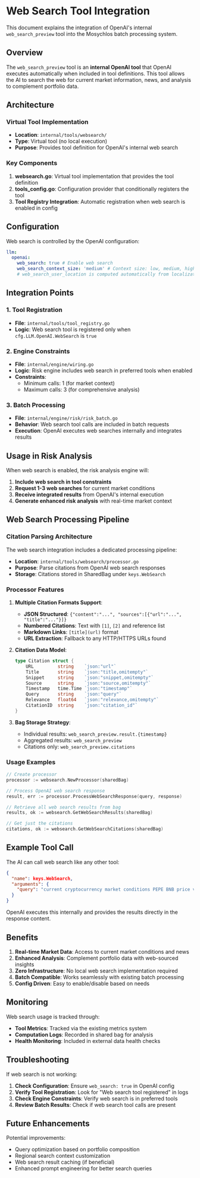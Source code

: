 # Web Search Tool Integration

This document explains the integration of OpenAI's internal `web_search_preview` tool into the Mosychlos batch processing system.

## Overview

The `web_search_preview` tool is an **internal OpenAI tool** that OpenAI executes automatically when included in tool definitions. This tool allows the AI to search the web for current market information, news, and analysis to complement portfolio data.

## Architecture

### Virtual Tool Implementation

- **Location**: `internal/tools/websearch/`
- **Type**: Virtual tool (no local execution)
- **Purpose**: Provides tool definition for OpenAI's internal web search

### Key Components

1. **websearch.go**: Virtual tool implementation that provides the tool definition
2. **tools_config.go**: Configuration provider that conditionally registers the tool
3. **Tool Registry Integration**: Automatic registration when web search is enabled in config

## Configuration

Web search is controlled by the OpenAI configuration:

```yaml
llm:
  openai:
    web_search: true # Enable web search
    web_search_context_size: 'medium' # Context size: low, medium, high
    # web_search_user_location is computed automatically from localization
```

## Integration Points

### 1. Tool Registration

- **File**: `internal/tools/tool_registry.go`
- **Logic**: Web search tool is registered only when `cfg.LLM.OpenAI.WebSearch` is `true`

### 2. Engine Constraints

- **File**: `internal/engine/wiring.go`
- **Logic**: Risk engine includes web search in preferred tools when enabled
- **Constraints**:
  - Minimum calls: 1 (for market context)
  - Maximum calls: 3 (for comprehensive analysis)

### 3. Batch Processing

- **File**: `internal/engine/risk/risk_batch.go`
- **Behavior**: Web search tool calls are included in batch requests
- **Execution**: OpenAI executes web searches internally and integrates results

## Usage in Risk Analysis

When web search is enabled, the risk analysis engine will:

1. **Include web search in tool constraints**
2. **Request 1-3 web searches** for current market conditions
3. **Receive integrated results** from OpenAI's internal execution
4. **Generate enhanced risk analysis** with real-time market context

## Web Search Processing Pipeline

### Citation Parsing Architecture

The web search integration includes a dedicated processing pipeline:

- **Location**: `internal/tools/websearch/processor.go`
- **Purpose**: Parse citations from OpenAI web search responses
- **Storage**: Citations stored in SharedBag under `keys.WebSearch`

### Processor Features

1. **Multiple Citation Formats Support**:

   - **JSON Structured**: `{"content":"...", "sources":[{"url":"...", "title":"..."}]}`
   - **Numbered Citations**: Text with `[1]`, `[2]` and reference list
   - **Markdown Links**: `[title](url)` format
   - **URL Extraction**: Fallback to any HTTP/HTTPS URLs found

2. **Citation Data Model**:

   ```go
   type Citation struct {
       URL         string    `json:"url"`
       Title       string    `json:"title,omitempty"`
       Snippet     string    `json:"snippet,omitempty"`
       Source      string    `json:"source,omitempty"`
       Timestamp   time.Time `json:"timestamp"`
       Query       string    `json:"query"`
       Relevance   float64   `json:"relevance,omitempty"`
       CitationID  string    `json:"citation_id"`
   }
   ```

3. **Bag Storage Strategy**:
   - Individual results: `web_search_preview.result.{timestamp}`
   - Aggregated results: `web_search_preview`
   - Citations only: `web_search_preview.citations`

### Usage Examples

```go
// Create processor
processor := websearch.NewProcessor(sharedBag)

// Process OpenAI web search response
result, err := processor.ProcessWebSearchResponse(query, response)

// Retrieve all web search results from bag
results, ok := websearch.GetWebSearchResults(sharedBag)

// Get just the citations
citations, ok := websearch.GetWebSearchCitations(sharedBag)
```

## Example Tool Call

The AI can call web search like any other tool:

```json
{
  "name": keys.WebSearch,
  "arguments": {
    "query": "current cryptocurrency market conditions PEPE BNB price volatility"
  }
}
```

OpenAI executes this internally and provides the results directly in the response content.

## Benefits

1. **Real-time Market Data**: Access to current market conditions and news
2. **Enhanced Analysis**: Complement portfolio data with web-sourced insights
3. **Zero Infrastructure**: No local web search implementation required
4. **Batch Compatible**: Works seamlessly with existing batch processing
5. **Config Driven**: Easy to enable/disable based on needs

## Monitoring

Web search usage is tracked through:

- **Tool Metrics**: Tracked via the existing metrics system
- **Computation Logs**: Recorded in shared bag for analysis
- **Health Monitoring**: Included in external data health checks

## Troubleshooting

If web search is not working:

1. **Check Configuration**: Ensure `web_search: true` in OpenAI config
2. **Verify Tool Registration**: Look for "Web search tool registered" in logs
3. **Check Engine Constraints**: Verify web search is in preferred tools
4. **Review Batch Results**: Check if web search tool calls are present

## Future Enhancements

Potential improvements:

- Query optimization based on portfolio composition
- Regional search context customization
- Web search result caching (if beneficial)
- Enhanced prompt engineering for better search queries
